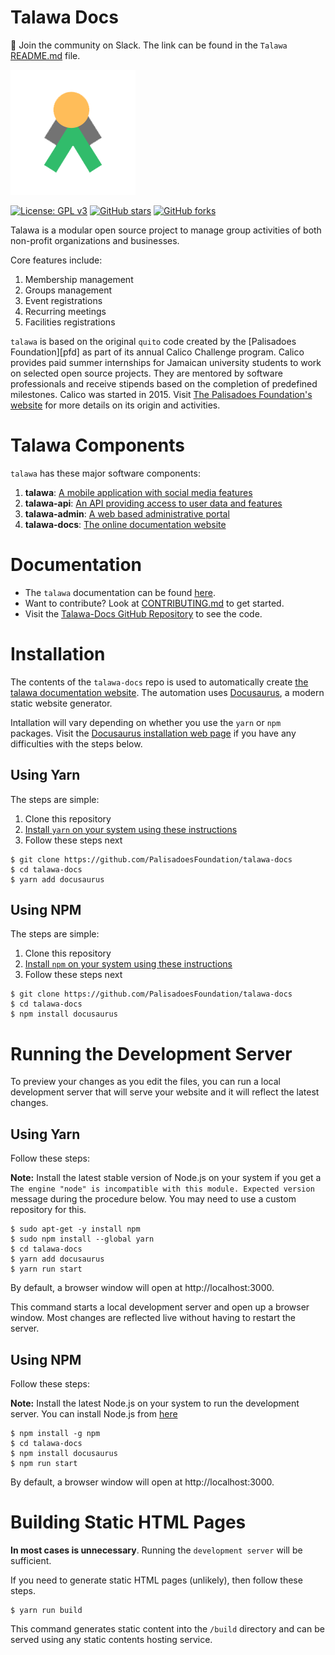 # Talawa Docs
💬 Join the community on Slack. The link can be found in the `Talawa` [README.md](https://github.com/PalisadoesFoundation/talawa) file.

[![N|Solid](static/img/logos/talawa-logo-200x200.png)](https://github.com/PalisadoesFoundation/talawa-docs)

[![License: GPL v3](https://img.shields.io/badge/License-GPLv3-blue.svg)](https://www.gnu.org/licenses/gpl-3.0)
[![GitHub stars](https://img.shields.io/github/stars/PalisadoesFoundation/talawa-docs.svg?style=social&label=Star&maxAge=2592000)](https://github.com/PalisadoesFoundation/talawa-docs)
[![GitHub forks](https://img.shields.io/github/forks/PalisadoesFoundation/talawa-docs.svg?style=social&label=Fork&maxAge=2592000)](https://github.com/PalisadoesFoundation/talawa-docs)

Talawa is a modular open source project to manage group activities of both non-profit organizations and businesses.

Core features include:

 1. Membership management
 2. Groups management
 3. Event registrations
 4. Recurring meetings
 5. Facilities registrations

``talawa`` is based on the original ``quito`` code created by the [Palisadoes Foundation][pfd] as part of its annual Calico Challenge program. Calico provides paid summer internships for  Jamaican university students to work on selected open source projects. They are mentored by software professionals and receive stipends based on the completion of predefined milestones. Calico was started in 2015. Visit [The Palisadoes Foundation's website](http://www.palisadoes.org/) for more details on its origin and activities.

# Talawa Components

`talawa` has these major software components:

1. **talawa**: [A mobile application with social media features](https://github.com/PalisadoesFoundation/talawa)
1. **talawa-api**: [An API providing access to user data and features](https://github.com/PalisadoesFoundation/talawa-api)
1. **talawa-admin**: [A web based administrative portal](https://github.com/PalisadoesFoundation/talawa-admin)
1. **talawa-docs**: [The online documentation website](https://github.com/PalisadoesFoundation/talawa-docs)

# Documentation

- The `talawa` documentation can be found [here](https://docs.talawa.io/).
- Want to contribute? Look at [CONTRIBUTING.md](CONTRIBUTING.md) to get started.
- Visit the [Talawa-Docs GitHub Repository](https://github.com/PalisadoesFoundation/talawa) to see the code.

# Installation

The contents of the `talawa-docs` repo is used to automatically create [the talawa documentation website](https://docs.talawa.io/). The automation uses [Docusaurus](https://docusaurus.io/docs/), a modern static website generator.

Intallation will vary depending on whether you use the `yarn` or `npm` packages. Visit the [Docusaurus installation web page](https://docusaurus.io/docs/installation) if you have any difficulties with the steps below.

## Using Yarn

The steps are simple:

1. Clone this repository
2. [Install `yarn` on your system using these instructions](https://classic.yarnpkg.com/en/docs/install)
3. Follow these steps next

```console
$ git clone https://github.com/PalisadoesFoundation/talawa-docs
$ cd talawa-docs
$ yarn add docusaurus
```

## Using NPM

The steps are simple:

1. Clone this repository
2. [Install `npm` on your system using these instructions](https://docs.npmjs.com/downloading-and-installing-node-js-and-npm)
3. Follow these steps next

```console
$ git clone https://github.com/PalisadoesFoundation/talawa-docs
$ cd talawa-docs
$ npm install docusaurus
```

# Running the Development Server

To preview your changes as you edit the files, you can run a local development server that will serve your website and it will reflect the latest changes.

## Using Yarn

Follow these steps:

**Note:** Install the latest stable version of Node.js on your system if you get a `The engine "node" is incompatible with this module. Expected version` message during the procedure below. You may need to use a custom repository for this.

```console
$ sudo apt-get -y install npm
$ sudo npm install --global yarn
$ cd talawa-docs
$ yarn add docusaurus
$ yarn run start
```

By default, a browser window will open at http://localhost:3000.

This command starts a local development server and open up a browser window. Most changes are reflected live without having to restart the server.

## Using NPM

Follow these steps:

**Note:** Install the latest Node.js on your system to run the development server. You can install Node.js from [here](https://nodejs.org/en/download/)

```console
$ npm install -g npm
$ cd talawa-docs
$ npm install docusaurus
$ npm run start 
```

By default, a browser window will open at http://localhost:3000.

# Building Static HTML Pages

**In most cases is unnecessary**. Running the `development server` will be sufficient.

If you need to generate static HTML pages (unlikely), then follow these steps.

```console
$ yarn run build
```

This command generates static content into the `/build` directory and can be served using any static contents hosting service.
